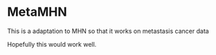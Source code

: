 # MetaMHN
This is a adaptation to MHN so that it works on metastasis cancer data

Hopefully this would work well.
